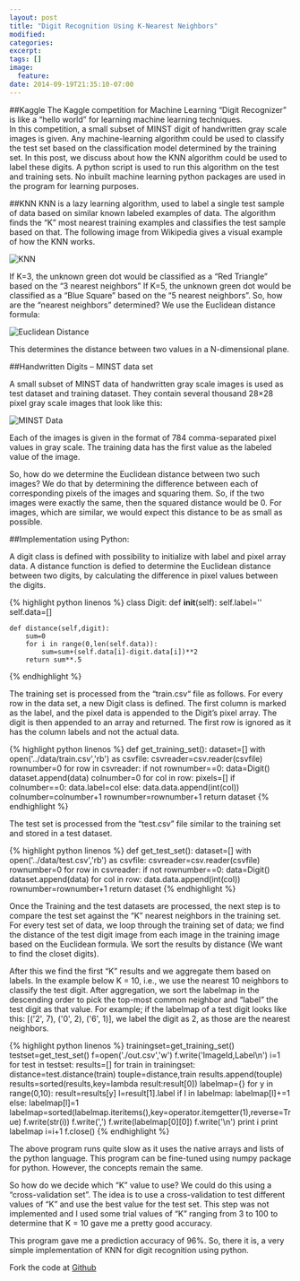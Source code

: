 ```yaml
---
layout: post
title: "Digit Recognition Using K-Nearest Neighbors"
modified:
categories: 
excerpt:
tags: []
image:
  feature:
date: 2014-09-19T21:35:10-07:00
---
```


##Kaggle
The Kaggle competition for Machine Learning “Digit Recognizer” is like a “hello world” for learning machine learning techniques.  
In this competition, a small subset of MINST digit of handwritten gray scale images is given. 
Any machine-learning algorithm could be used to classify the test set based on the classification model determined by the training set. In this post, we discuss about how the KNN algorithm could be used to label these digits. A python script is used to run this algorithm on the test and training sets. No inbuilt machine learning python packages are used in the program for learning purposes. 

##KNN
KNN is a lazy learning algorithm, used to label a single test sample of data based on similar known labeled examples of data.  The algorithm finds the “K” most nearest training examples and classifies the test sample based on that.
The following image from Wikipedia gives a visual example of how the KNN works.


![KNN](http://upload.wikimedia.org/wikipedia/commons/thumb/e/e7/KnnClassification.svg/250px-KnnClassification.svg.png)

 
If K=3, the unknown green dot would be classified as a “Red Triangle” based on the “3 nearest neighbors”
If K=5, the unknown green dot would be classified as a “Blue Square” based on the “5 nearest neighbors”.
So, how are the “nearest neighbors” determined?
We use the Euclidean distance formula:
 
![Euclidean Distance](http://upload.wikimedia.org/math/a/0/5/a056c1b3e4b1c72be81acf62b9e574ca.png)

This determines the distance between two values in a N-dimensional plane.

##Handwritten Digits – MINST data set

A small subset of MINST data of handwritten gray scale images is used as test dataset and training dataset. They contain several thousand 28×28 pixel gray scale images that look like this:

![MINST Data](http://rodrigob.github.io/are_we_there_yet/build/images/mnist.png?1363085077)
 

Each of the images is given in the format of 784 comma-separated pixel values in gray scale. The training data has the first value as the labeled value of the image.

So, how do we determine the Euclidean distance between two such images? We do that by determining the difference between each of corresponding pixels of the images and squaring them. So, if the two images were exactly the same, then the squared distance would be 0.  For images, which are similar, we would expect this distance to be as small as possible.

##Implementation using Python:

A digit class is defined with possibility to initialize with label and pixel array data.
A distance function is defied to determine the Euclidean distance between two digits, by calculating the difference in pixel values between the digits. 

{% highlight python linenos %}
class Digit:
	def __init__(self):
		self.label=''
		self.data=[]

	def distance(self,digit):
		sum=0
		for i in range(0,len(self.data)):
			sum=sum+(self.data[i]-digit.data[i])**2
		return sum**.5
{% endhighlight %}

The training set is processed from the “train.csv“ file as follows. For every row in the data set, a new Digit class is defined.  The first column is marked as the label, and the pixel data is appended to the Digit’s pixel array. The digit is then appended to an array and returned. The first row is ignored as it has the column labels and not the actual data.

{% highlight python linenos %}
def get_training_set():
	dataset=[]
	with open('../data/train.csv','rb') as csvfile:
		csvreader=csv.reader(csvfile)
		rownumber=0
		for row in csvreader:
			if not rownumber==0:
				data=Digit()
				dataset.append(data)
				colnumber=0
				for col in row:
					pixels=[]
					if colnumber==0:
						data.label=col
					else:
						data.data.append(int(col))
					colnumber=colnumber+1
			rownumber=rownumber+1
	return dataset
{% endhighlight %}

The test set is processed from the “test.csv” file similar to the training set and stored in a test dataset.

{% highlight python linenos %}
def get_test_set():
	dataset=[]
	with open('../data/test.csv','rb') as csvfile:
		csvreader=csv.reader(csvfile)
		rownumber=0
		for row in csvreader:
			if not rownumber==0:
				data=Digit()
				dataset.append(data)
				for col in row:
					data.data.append(int(col))
			rownumber=rownumber+1
	return dataset
{% endhighlight %}

Once the Training and the test datasets are processed, the next step is to compare the test set against the “K” nearest neighbors in the training set. For every test set of data, we loop through the training set of data; we find the distance of the test digit image from each image in the training image based on the Euclidean formula. We sort the results by distance (We want to find the closet digits). 

After this we find the first “K” results and we aggregate them based on labels. In the example below K = 10, i.e., we use the nearest 10 neighbors to classify the test digit. After aggregation, we sort the labelmap in the descending order to pick the top-most common neighbor and “label” the test digit as that value. For example; if the labelmap of a test digit looks like this: [('2', 7), ('0', 2), ('6', 1)], we label the digit as 2, as those are the nearest neighbors.


{% highlight python linenos %}
trainingset=get_training_set()
testset=get_test_set()
f=open('./out.csv','w')
f.write('ImageId,Label\n')
i=1
for test in testset:
	results=[]
	for train in trainingset:
		distance=test.distance(train)
		touple=distance,train
		results.append(touple)
	results=sorted(results,key=lambda result:result[0])
	labelmap={}
	for y in range(0,10):
		result=results[y]
		l=result[1].label
		if l in labelmap:
			labelmap[l]+=1
		else:
			labelmap[l]=1
	labelmap=sorted(labelmap.iteritems(),key=operator.itemgetter(1),reverse=True)
	f.write(str(i))
	f.write(',')
	f.write(labelmap[0][0])
	f.write('\n')
	print i
	print labelmap
	i=i+1
f.close()
{% endhighlight %}

The above program runs quite slow as it uses the native arrays and lists of the python language. This program can be fine-tuned using numpy package for python. However, the concepts remain the same. 

So how do we decide which “K” value to use?  We could do this using a “cross-validation set”. The idea is to use a cross-validation to test different values of “K” and use the best value for the test set. This step was not implemented and I used some trial values of “K” ranging from 3 to 100 to determine that K = 10 gave me a pretty good accuracy.

This program gave me a prediction accuracy of 96%. So, there it is, a very simple implementation of KNN for digit recognition using python.
	

Fork the code at [Github](https://github.com/anandsekar/datashakers-digitrecognizer)

